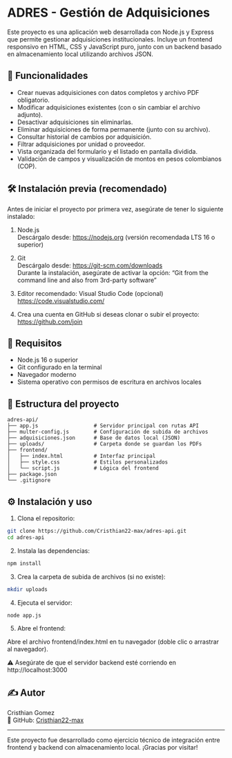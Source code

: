 # ADRES - Gestión de Adquisiciones

Este proyecto es una aplicación web desarrollada con Node.js y Express que permite gestionar adquisiciones institucionales. Incluye un frontend responsivo en HTML, CSS y JavaScript puro, junto con un backend basado en almacenamiento local utilizando archivos JSON.

## 🚀 Funcionalidades

- Crear nuevas adquisiciones con datos completos y archivo PDF obligatorio.
- Modificar adquisiciones existentes (con o sin cambiar el archivo adjunto).
- Desactivar adquisiciones sin eliminarlas.
- Eliminar adquisiciones de forma permanente (junto con su archivo).
- Consultar historial de cambios por adquisición.
- Filtrar adquisiciones por unidad o proveedor.
- Vista organizada del formulario y el listado en pantalla dividida.
- Validación de campos y visualización de montos en pesos colombianos (COP).

## 🛠️ Instalación previa (recomendado)

Antes de iniciar el proyecto por primera vez, asegúrate de tener lo siguiente instalado:

1. Node.js  
   Descárgalo desde: https://nodejs.org (versión recomendada LTS 16 o superior)

2. Git  
   Descárgalo desde: https://git-scm.com/downloads  
   Durante la instalación, asegúrate de activar la opción:
   “Git from the command line and also from 3rd-party software”

3. Editor recomendado: Visual Studio Code (opcional)  
   https://code.visualstudio.com/

4. Crea una cuenta en GitHub si deseas clonar o subir el proyecto:  
   https://github.com/join

## 📌 Requisitos

- Node.js 16 o superior
- Git configurado en la terminal
- Navegador moderno
- Sistema operativo con permisos de escritura en archivos locales

## 🧱 Estructura del proyecto

```
adres-api/
├── app.js                  # Servidor principal con rutas API
├── multer-config.js        # Configuración de subida de archivos
├── adquisiciones.json      # Base de datos local (JSON)
├── uploads/                # Carpeta donde se guardan los PDFs
├── frontend/
│   ├── index.html          # Interfaz principal
│   ├── style.css           # Estilos personalizados
│   └── script.js           # Lógica del frontend
├── package.json
└── .gitignore
```

## ⚙️ Instalación y uso

1. Clona el repositorio:

```bash
git clone https://github.com/Cristhian22-max/adres-api.git
cd adres-api
```

2. Instala las dependencias:

```bash
npm install
```

3. Crea la carpeta de subida de archivos (si no existe):

```bash
mkdir uploads
```

4. Ejecuta el servidor:

```bash
node app.js
```

5. Abre el frontend:

Abre el archivo frontend/index.html en tu navegador (doble clic o arrastrar al navegador).

⚠️ Asegúrate de que el servidor backend esté corriendo en http://localhost:3000

## ✍️ Autor

Cristhian Gomez  
💼 GitHub: [Cristhian22-max](https://github.com/Cristhian22-max)

---

Este proyecto fue desarrollado como ejercicio técnico de integración entre frontend y backend con almacenamiento local. ¡Gracias por visitar!
